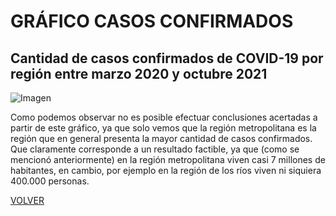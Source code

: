 # GRÁFICO CASOS CONFIRMADOS

## Cantidad de casos confirmados de COVID-19 por región entre marzo 2020 y octubre 2021

![Imagen](/images_pages/casos_por_region_g.png)

Como podemos observar no es posible efectuar conclusiones acertadas a partir de este gráfico, ya que solo vemos que la región metropolitana es la región que en general presenta la mayor cantidad de casos confirmados. Que claramente corresponde a un resultado factible, ya que (como se mencionó anteriormente) en la región metropolitana viven casi 7 millones de habitantes, en cambio, por ejemplo en la región de los ríos viven ni siquiera 400.000 personas.

[VOLVER](../../)